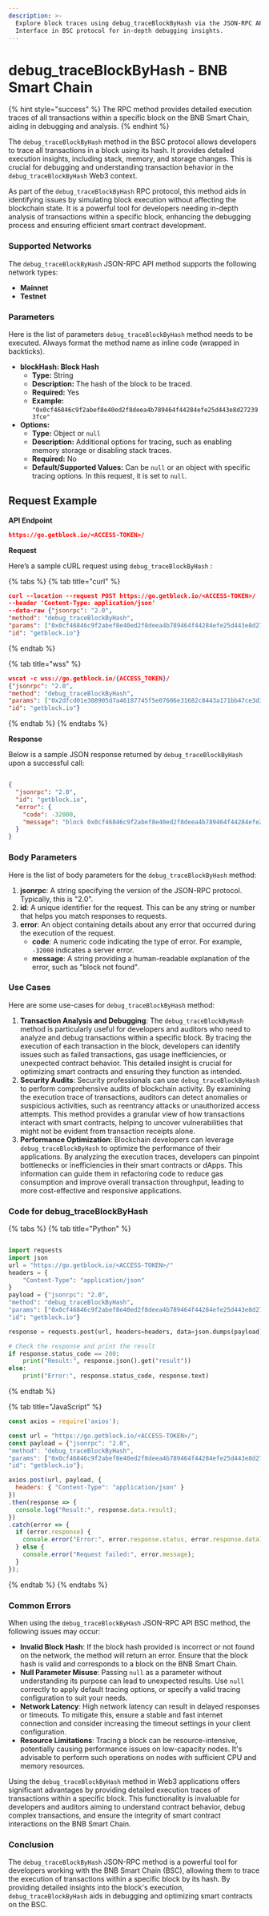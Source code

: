 ```yaml
---
description: >-
  Explore block traces using debug_traceBlockByHash via the JSON-RPC API
  Interface in BSC protocol for in-depth debugging insights.
---
```


# debug\_traceBlockByHash - BNB Smart Chain

{% hint style="success" %}
The RPC method provides detailed execution traces of all transactions within a specific block on the BNB Smart Chain, aiding in debugging and analysis.
{% endhint %}

The `debug_traceBlockByHash` method in the BSC protocol allows developers to trace all transactions in a block using its hash. It provides detailed execution insights, including stack, memory, and storage changes. This is crucial for debugging and understanding transaction behavior in the `debug_traceBlockByHash` Web3 context.

As part of the `debug_traceBlockByHash` RPC protocol, this method aids in identifying issues by simulating block execution without affecting the blockchain state. It is a powerful tool for developers needing in-depth analysis of transactions within a specific block, enhancing the debugging process and ensuring efficient smart contract development.

### Supported Networks

The `debug_traceBlockByHash` JSON-RPC API method supports the following network types:

* **Mainnet**
* **Testnet**

### Parameters

Here is the list of parameters `debug_traceBlockByHash` method needs to be executed. Always format the method name as inline code (wrapped in backticks).

* **blockHash: Block Hash**
  * **Type:** String
  * **Description:** The hash of the block to be traced.
  * **Required:** Yes
  * **Example:** `"0x0cf46846c9f2abef8e40ed2f8deea4b789464f44284efe25d443e8d272393fce"`
* &#x20;**Options:**
  * **Type:** Object or `null`
  * **Description:** Additional options for tracing, such as enabling memory storage or disabling stack traces.
  * **Required:** No
  * **Default/Supported Values:** Can be `null` or an object with specific tracing options. In this request, it is set to `null`.

## Request Example

**API Endpoint**

```json
https://go.getblock.io/<ACCESS-TOKEN>/
```

**Request**

Here’s a sample cURL request using `debug_traceBlockByHash` :

{% tabs %}
{% tab title="curl" %}
```json
curl --location --request POST https://go.getblock.io/<ACCESS-TOKEN>/
--header 'Content-Type: application/json' 
--data-raw {"jsonrpc": "2.0",
"method": "debug_traceBlockByHash",
"params": ["0x0cf46846c9f2abef8e40ed2f8deea4b789464f44284efe25d443e8d272393fce", null],
"id": "getblock.io"}
```
{% endtab %}

{% tab title="wss" %}
```json
wscat -c wss://go.getblock.io/{ACCESS_TOKEN}/
{"jsonrpc": "2.0",
"method": "debug_traceBlockByHash",
"params": ["0x2dfcd01e308905d7a46187745f5e07606e31682c8443a171bb47ce3d399b5049", null],
"id": "getblock.io"}
```
{% endtab %}
{% endtabs %}

**Response**

Below is a sample JSON response returned by `debug_traceBlockByHash` upon a successful call:

```json

{
  "jsonrpc": "2.0",
  "id": "getblock.io",
  "error": {
    "code": -32000,
    "message": "block 0x0cf46846c9f2abef8e40ed2f8deea4b789464f44284efe25d443e8d272393fce not found"
  }
}

```

### Body Parameters

Here is the list of body parameters for the `debug_traceBlockByHash` method:

1. **jsonrpc**: A string specifying the version of the JSON-RPC protocol. Typically, this is "2.0".
2. **id**: A unique identifier for the request. This can be any string or number that helps you match responses to requests.
3. **error**: An object containing details about any error that occurred during the execution of the request.
   * **code**: A numeric code indicating the type of error. For example, `-32000` indicates a server error.
   * **message**: A string providing a human-readable explanation of the error, such as "block not found".

### Use Cases

Here are some use-cases for `debug_traceBlockByHash` method:

1. **Transaction Analysis and Debugging**: The `debug_traceBlockByHash` method is particularly useful for developers and auditors who need to analyze and debug transactions within a specific block. By tracing the execution of each transaction in the block, developers can identify issues such as failed transactions, gas usage inefficiencies, or unexpected contract behavior. This detailed insight is crucial for optimizing smart contracts and ensuring they function as intended.
2. **Security Audits**: Security professionals can use `debug_traceBlockByHash` to perform comprehensive audits of blockchain activity. By examining the execution trace of transactions, auditors can detect anomalies or suspicious activities, such as reentrancy attacks or unauthorized access attempts. This method provides a granular view of how transactions interact with smart contracts, helping to uncover vulnerabilities that might not be evident from transaction receipts alone.
3. **Performance Optimization**: Blockchain developers can leverage `debug_traceBlockByHash` to optimize the performance of their applications. By analyzing the execution traces, developers can pinpoint bottlenecks or inefficiencies in their smart contracts or dApps. This information can guide them in refactoring code to reduce gas consumption and improve overall transaction throughput, leading to more cost-effective and responsive applications.

### Code for debug\_traceBlockByHash

{% tabs %}
{% tab title="Python" %}
```python

import requests
import json
url = "https://go.getblock.io/<ACCESS-TOKEN>/"
headers = {
    "Content-Type": "application/json"
}
payload = {"jsonrpc": "2.0",
"method": "debug_traceBlockByHash",
"params": ["0x0cf46846c9f2abef8e40ed2f8deea4b789464f44284efe25d443e8d272393fce", null],
"id": "getblock.io"}

response = requests.post(url, headers=headers, data=json.dumps(payload))

# Check the response and print the result
if response.status_code == 200:
    print("Result:", response.json().get("result"))
else:
    print("Error:", response.status_code, response.text)

```
{% endtab %}

{% tab title="JavaScript" %}
```javascript
const axios = require('axios');

const url = "https://go.getblock.io/<ACCESS-TOKEN>/";
const payload = {"jsonrpc": "2.0",
"method": "debug_traceBlockByHash",
"params": ["0x0cf46846c9f2abef8e40ed2f8deea4b789464f44284efe25d443e8d272393fce", null],
"id": "getblock.io"};

axios.post(url, payload, {
  headers: { "Content-Type": "application/json" }
})
.then(response => {
  console.log("Result:", response.data.result);
})
.catch(error => {
  if (error.response) {
    console.error("Error:", error.response.status, error.response.data);
  } else {
    console.error("Request failed:", error.message);
  }
});
```
{% endtab %}
{% endtabs %}

### Common Errors

When using the `debug_traceBlockByHash` JSON-RPC API BSC method, the following issues may occur:

* **Invalid Block Hash**: If the block hash provided is incorrect or not found on the network, the method will return an error. Ensure that the block hash is valid and corresponds to a block on the BNB Smart Chain.
* **Null Parameter Misuse**: Passing `null` as a parameter without understanding its purpose can lead to unexpected results. Use `null` correctly to apply default tracing options, or specify a valid tracing configuration to suit your needs.
* **Network Latency**: High network latency can result in delayed responses or timeouts. To mitigate this, ensure a stable and fast internet connection and consider increasing the timeout settings in your client configuration.
* **Resource Limitations**: Tracing a block can be resource-intensive, potentially causing performance issues on low-capacity nodes. It's advisable to perform such operations on nodes with sufficient CPU and memory resources.

Using the `debug_traceBlockByHash` method in Web3 applications offers significant advantages by providing detailed execution traces of transactions within a specific block. This functionality is invaluable for developers and auditors aiming to understand contract behavior, debug complex transactions, and ensure the integrity of smart contract interactions on the BNB Smart Chain.

### Conclusion

The `debug_traceBlockByHash` JSON-RPC method is a powerful tool for developers working with the BNB Smart Chain (BSC), allowing them to trace the execution of transactions within a specific block by its hash. By providing detailed insights into the block's execution, `debug_traceBlockByHash` aids in debugging and optimizing smart contracts on the BSC.
